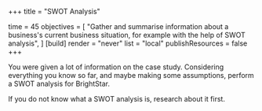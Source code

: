 +++
title = "SWOT Analysis"

time = 45
objectives = [
    "Gather and summarise information about a business's current business situation, for example with the help of SWOT analysis",
]
[build]
  render = "never"
  list = "local"
  publishResources = false
+++

You were given a lot of information on the case study. Considering everything you know so far, and maybe making some assumptions, perform a SWOT analysis for BrightStar.

If you do not know what a SWOT analysis is, research about it first. 
